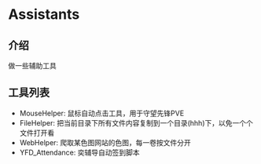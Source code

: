 # Assistants
## 介绍
做一些辅助工具

## 工具列表
* MouseHelper: 鼠标自动点击工具，用于守望先锋PVE
* FileHelper: 把当前目录下所有文件内容复制到一个目录(hhh)下，以免一个个文件打开看
* WebHelper: 爬取某色图网站的色图，每一卷按文件分开
* YFD_Attendance: 奕辅导自动签到脚本